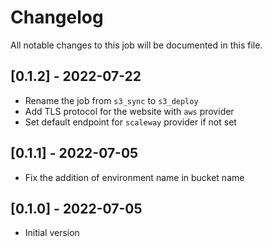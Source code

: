 # Changelog

All notable changes to this job will be documented in this file.

## [0.1.2] - 2022-07-22
* Rename the job from `s3_sync` to `s3_deploy`
* Add TLS protocol for the website with `aws` provider
* Set default endpoint for `scaleway` provider if not set 
## [0.1.1] - 2022-07-05
* Fix the addition of environment name in bucket name

## [0.1.0] - 2022-07-05
* Initial version


